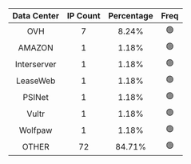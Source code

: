 | Data Center | IP Count | Percentage | Freq |
|:------------:|:--------:|:-----------:|:-----:|
| OVH | 7 | 8.24% | 🟢 |
| AMAZON | 1 | 1.18% | 🟢 |
| Interserver | 1 | 1.18% | 🟢 |
| LeaseWeb | 1 | 1.18% | 🟢 |
| PSINet | 1 | 1.18% | 🟢 |
| Vultr | 1 | 1.18% | 🟢 |
| Wolfpaw | 1 | 1.18% | 🟢 |
| OTHER | 72 | 84.71% | 🟢 |